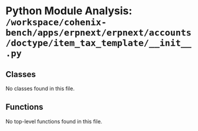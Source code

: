 # Python Module Analysis: `/workspace/cohenix-bench/apps/erpnext/erpnext/accounts/doctype/item_tax_template/__init__.py`

## Classes

No classes found in this file.


## Functions

No top-level functions found in this file.
